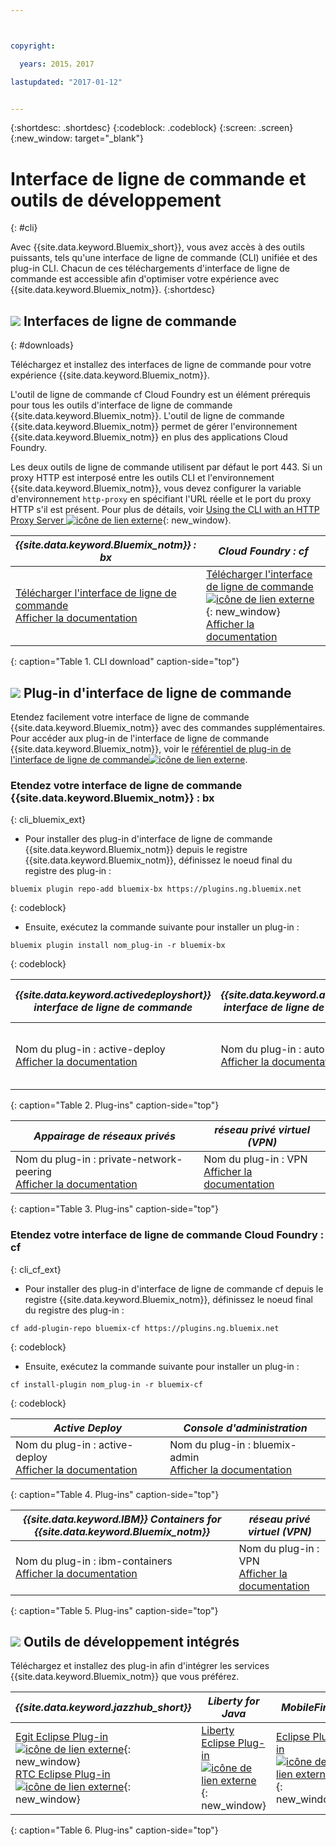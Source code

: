 ```yaml
---



copyright:

  years: 2015，2017

lastupdated: "2017-01-12"


---
```


{:shortdesc: .shortdesc}
{:codeblock: .codeblock}
{:screen: .screen}
{:new_window: target="_blank"}

# Interface de ligne de commande et outils de développement
{: #cli}

Avec {{site.data.keyword.Bluemix_short}}, vous avez accès à des outils puissants, tels qu'une interface de ligne de commande (CLI) unifiée et des plug-in CLI. Chacun de ces téléchargements d'interface de ligne de commande est accessible afin d'optimiser votre expérience avec {{site.data.keyword.Bluemix_notm}}.
{:shortdesc}

## ![](./images/CLI.svg) Interfaces de ligne de commande
{: #downloads}

Téléchargez et installez des interfaces de ligne de commande pour votre expérience
{{site.data.keyword.Bluemix_notm}}.

L'outil de ligne de commande cf Cloud Foundry est un élément prérequis pour tous les outils d'interface de ligne de commande {{site.data.keyword.Bluemix_notm}}. L'outil de ligne de commande {{site.data.keyword.Bluemix_notm}} permet de gérer l'environnement {{site.data.keyword.Bluemix_notm}} en plus des applications Cloud
Foundry.

Les deux outils de ligne de commande utilisent par défaut le port 443. Si un proxy HTTP est interposé entre les outils CLI et l'environnement {{site.data.keyword.Bluemix_notm}}, vous devez configurer la variable d'environnement `http-proxy` en spécifiant l'URL réelle et le port du proxy HTTP s'il est présent. Pour plus de détails, voir [Using the CLI with an HTTP Proxy Server ![icône de lien externe](../icons/launch-glyph.svg)](http://docs.cloudfoundry.org/cf-cli/http-proxy.html){: new_window}.


| *{{site.data.keyword.Bluemix_notm}} : bx* | *Cloud Foundry : cf* |
|---------------------|---------------|
| [Télécharger l'interface de ligne de commande](http://clis.ng.bluemix.net/) <br> [Afficher la documentation](/docs/cli/reference/bluemix_cli/index.html)|  [Télécharger l'interface de ligne de commande ![icône de lien externe ](../icons/launch-glyph.svg)](https://github.com/cloudfoundry/cli/releases){: new_window}  <br> [Afficher la documentation](/docs/cli/reference/cfcommands/index.html) |
{: caption="Table 1. CLI download" caption-side="top"}


## ![](./images/CLI_Plugin.svg) Plug-in d'interface de ligne de commande

Etendez facilement votre interface de ligne de commande {{site.data.keyword.Bluemix_notm}} avec des commandes supplémentaires. Pour accéder aux plug-in de l'interface de ligne de commande {{site.data.keyword.Bluemix_notm}}, voir le [référentiel de plug-in de l'interface de ligne de commande![icône de lien externe](../icons/launch-glyph.svg)](https://plugins.ng.bluemix.net/).

### Etendez votre interface de ligne de commande {{site.data.keyword.Bluemix_notm}} : bx
{: cli_bluemix_ext}

* Pour installer des plug-in d'interface de ligne de commande {{site.data.keyword.Bluemix_notm}} depuis le registre {{site.data.keyword.Bluemix_notm}}, définissez le noeud
final du registre des plug-in :

```
bluemix plugin repo-add bluemix-bx https://plugins.ng.bluemix.net
```
{: codeblock}

* Ensuite, exécutez la commande suivante pour installer un plug-in :

```
bluemix plugin install nom_plug-in -r bluemix-bx
```
{: codeblock}


| *{{site.data.keyword.activedeployshort}} interface de ligne de commande* | *{{site.data.keyword.autoscaling}} interface de ligne de commande* | *Service IBM Bluemix Container*  |
|-----|-----|-----|
| Nom du plug-in : active-deploy <br> [Afficher la documentation](/docs/services/ActiveDeploy/cli.html#cli) | Nom du plug-in : auto-scaling <br> [Afficher la documentation](/docs/cli/plugins/auto-scaling/index.html) |  Nom du plug-in : container-service  <br> [Afficher la documentation](/docs/containers/cs_cli_devtools.html) |
{: caption="Table 2. Plug-ins" caption-side="top"}

|  *Appairage de réseaux privés* | *réseau privé virtuel (VPN)*  |
|-----|-----|
| Nom du plug-in : private-network-peering  <br> [Afficher la documentation](/docs/cli/plugins/pnp/index.html) |Nom du plug-in : VPN  <br> [Afficher la documentation](/docs/cli/plugins/bx_vpn/index.html) |
{: caption="Table 3. Plug-ins" caption-side="top"}


### Etendez votre interface de ligne de commande Cloud Foundry : cf
{: cli_cf_ext}

* Pour installer des plug-in d'interface de ligne de commande cf depuis le registre {{site.data.keyword.Bluemix_notm}}, définissez le noeud
final du registre des
plug-in :

```
cf add-plugin-repo bluemix-cf https://plugins.ng.bluemix.net
```
{: codeblock}

* Ensuite, exécutez la commande suivante pour installer un plug-in :

```
cf install-plugin nom_plug-in -r bluemix-cf
```
{: codeblock}


| *Active Deploy* | *Console d'administration* |
|-----------------|-----------------|
| Nom du plug-in : active-deploy <br>  [Afficher la documentation](/docs/services/ActiveDeploy/cli.html#cli) |  Nom du plug-in : bluemix-admin <br> [Afficher la documentation](/docs/cli/plugins/bluemix_admin/index.html) |
{: caption="Table 4. Plug-ins" caption-side="top"}


| *{{site.data.keyword.IBM}} Containers for {{site.data.keyword.Bluemix_notm}}* | *réseau privé virtuel (VPN)* |
|-----------------|-----------------|
| Nom du plug-in : ibm-containers <br> [Afficher la documentation](https://www.{DomainName}/docs/containers/container_cli_cfic.html#container_cli_cfic) | Nom du plug-in : VPN <br> [Afficher la documentation](/docs/cli/plugins/vpn/index.html) |
{: caption="Table 5. Plug-ins" caption-side="top"}


## ![](./images/Integrated_Dev_Tools.svg) Outils de développement intégrés

Téléchargez et installez des plug-in afin d'intégrer les services {{site.data.keyword.Bluemix_notm}} que
vous préférez.

| *{{site.data.keyword.jazzhub_short}}* | *Liberty for Java* | *MobileFirst* | *{{site.data.keyword.rules_short}}* | *Eclipse Tools for Bluemix* |
|-------------|----------|----------|----------|----------|
| [Egit Eclipse Plug-in ![icône de lien externe](../icons/launch-glyph.svg)](https://hub.jazz.net/docs/reference/gitclient/#eclipse_using_egit){: new_window} <br> [RTC Eclipse Plug-in ![icône de lien externe](../icons/launch-glyph.svg)](https://hub.jazz.net/docs/reference/gitclient/#eclipse_using_rtc){: new_window} | [Liberty Eclipse Plug-in ![icône de lien externe](../icons/launch-glyph.svg)](https://developer.ibm.com/wasdev/downloads/liberty-profile-using-eclipse/){: new_window} | [Eclipse Plug-in ![icône de lien externe](../icons/launch-glyph.svg)](https://marketplace.eclipse.org/content/ibm-mobilefirst-platform-studio){: new_window} | [Rules Designer Eclipse Plug-in ![icône de lien externe](../icons/launch-glyph.svg)](/docs/services/rules/index.html#rulov002) | [Bluemix Eclipse Plug-in ![icône de lien externe](../icons/launch-glyph.svg)](https://console.ng.bluemix.net/docs/manageapps/eclipsetools/eclipsetools.html){: new_window} |
{: caption="Table 6. Plug-ins" caption-side="top"}
